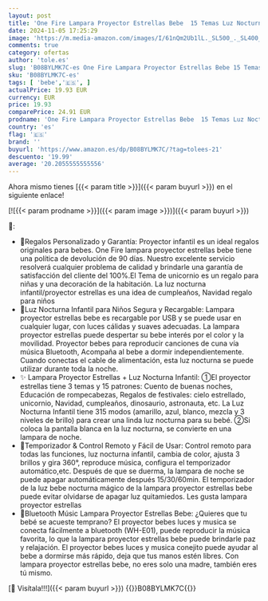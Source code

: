 ```yaml
---
layout: post
title: 'One Fire Lampara Proyector Estrellas Bebe  15 Temas Luz Nocturna Infantil con Control Remoto  Música Proyector Bebes Luces y Musica  360° Rotación Proyector Infantil Temporizador Regalos para Bebes'
date: 2024-11-05 17:25:29
image: 'https://m.media-amazon.com/images/I/61nQm2Ub1lL._SL500_._SL400_.jpg'
comments: true
category: ofertas
author: 'tole.es'
slug: 'B08BYLMK7C-es One Fire Lampara Proyector Estrellas Bebe 15 Temas Luz...'
sku: 'B08BYLMK7C-es'
tags: [ 'bebe','🇪🇸', ]
actualPrice: 19.93 EUR
currency: EUR
price: 19.93
comparePrice: 24.91 EUR
prodname: 'One Fire Lampara Proyector Estrellas Bebe  15 Temas Luz Nocturna Infantil con Control Remoto  Música Proyector Bebes Luces y Musica  360° Rotación Proyector Infantil Temporizador Regalos para Bebes'
country: 'es'
flag: '🇪🇸'
brand: ''
buyurl: 'https://www.amazon.es/dp/B08BYLMK7C/?tag=tolees-21'
descuento: '19.99'
average: '20.2055555555556'
---
```


Ahora mismo tienes [{{< param title >}}]({{< param buyurl >}}) en el siguiente enlace!

[![{{< param prodname >}}]({{< param image >}})]({{< param buyurl >}})

🔎:

- 🌈Regalos Personalizado y Garantía: Proyector infantil es un ideal regalos originales para bebes. One Fire lampara proyector estrellas bebe tiene una política de devolución de 90 días. Nuestro excelente servicio resolverá cualquier problema de calidad y brindarle una garantía de satisfacción del cliente del 100%.El Tema de unicornio es un regalo para niñas y una decoración de la habitación. La luz nocturna infantil/proyector estrellas es una idea de cumpleaños, Navidad regalo para niños
- 🌈Luz Nocturna Infantil para Niños Segura y Recargable: Lampara proyector estrellas bebe es recargable por USB y se puede usar en cualquier lugar, con luces cálidas y suaves adecuadas. La lampara proyector estrellas puede despertar su bebe interés por el color y la movilidad. Proyector bebes para reproducir canciones de cuna vía música Bluetooth, Acompaña al bebe a dormir independientemente. Cuando conectas el cable de alimentación, esta luz nocturna se puede utilizar durante toda la noche.
- ✨ Lampara Proyector Estrellas + Luz Nocturna Infantil: ①El proyector estrellas tiene 3 temas y 15 patrones: Cuento de buenas noches, Educación de rompecabezas, Regalos de festivales: cielo estrellado, unicornio, Navidad, cumpleaños, dinosaurio, astronauta, etc. La Luz Nocturna Infantil tiene 315 modos (amarillo, azul, blanco, mezcla y 3 niveles de brillo) para crear una linda luz nocturna para su bebé. ②Si coloca la pantalla blanca en la luz nocturna, se convierte en una lampara de noche.
- 🌈Temporizador & Control Remoto y Fácil de Usar: Control remoto para todas las funciones, luz nocturna infantil, cambia de color, ajusta 3 brillos y gira 360°, reproduce música, configura el temporizador automático,etc. Después de que se duerma, la lampara de noche se puede apagar automáticamente después 15/30/60min. El temporizador de la luz bebe nocturna mágico de la lampara proyector estrellas bebe puede evitar olvidarse de apagar luz quitamiedos. Les gusta lampara proyector estrellas
- 🌈Bluetooth Músic Lampara Proyector Estrellas Bebe: ¿Quieres que tu bebé se acueste temprano? El proyector bebes luces y musica se conecta fácilmente a bluetooth (WH-E01), puede reproducir la música favorita, lo que la lampara proyector estrellas bebe puede brindarle paz y relajación. El proyector bebes luces y musica conejito puede ayudar al bebe a dormirse más rápido, deja que tus manos estén libres. Con lampara proyector estrellas bebe, no eres solo una madre, también eres tú mismo.

[🛒 Visítala!!!]({{< param buyurl >}})
{{<world>}}B08BYLMK7C{{</world>}}
